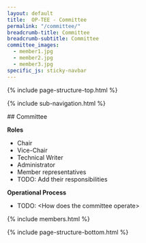 ```yaml
---
layout: default
title:  OP-TEE - Committee
permalink: "/committee/"
breadcrumb-title: Committee
breadcrumb-subtitle: Committee
committee_images:
  - member1.jpg
  - member2.jpg
  - member3.jpg
specific_js: sticky-navbar
---
```



{% include page-structure-top.html %}

{% include sub-navigation.html %}

<div class="col-md-12" markdown="1">
## Committee

**Roles**

*   Chair
*   Vice-Chair
*   Technical Writer
*   Administrator
*   Member representatives
*   TODO: Add their responsibilities

**Operational Process**

*   TODO: \<How does the committee operate\>
</div>

{% include members.html %}

{% include page-structure-bottom.html %}
